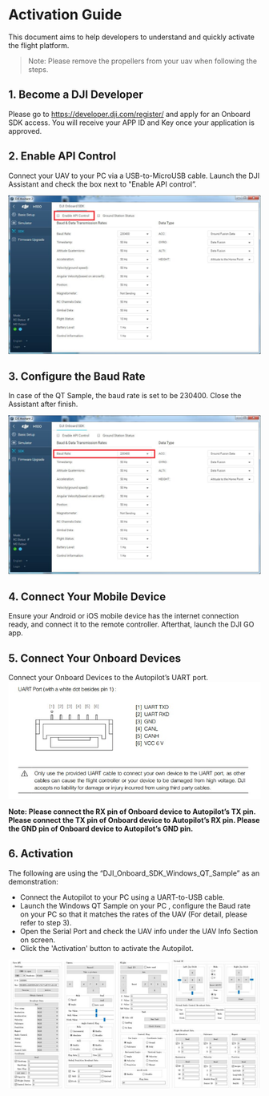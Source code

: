 # Activation Guide
This document aims to help developers to understand and quickly activate the flight platform.

>Note: Please remove the propellers from your uav when following the steps.

## 1.	Become a DJI Developer
Please go to https://developer.dji.com/register/ and apply for an Onboard SDK access. You will receive your APP ID and Key once your application is approved.

## 2.	Enable API Control
Connect your UAV to your PC via a USB-to-MicroUSB cable. Launch the DJI Assistant and check the box next to "Enable API control”.

![Enable API Control](Images/N1UI.png)

## 3.	Configure the Baud Rate
In case of the QT Sample, the baud rate is set to be 230400. Close the Assistant after finish.

![Configure the Baud](Images/baudrate.png)

## 4.	Connect Your Mobile Device
Ensure your Android or iOS mobile device has the internet connection ready, and connect it to the remote controller. Afterthat, launch the DJI GO app.

## 5.	Connect Your Onboard Devices
Connect your Onboard Devices to the Autopilot’s UART port.
![Connecter](Images/Connecter.jpg)

**Note: Please connect the RX pin of Onboard device to Autopilot’s TX pin. Please connect the TX pin of Onboard device to Autopilot’s RX pin. Please the GND pin of Onboard device to Autopilot’s GND pin.**

## 6.	Activation
The following are using the “DJI_Onboard_SDK_Windows_QT_Sample” as an demonstration:
* Connect the Autopilot to your PC using a UART-to-USB cable.
* Launch the Windows QT Sample on your PC , configure the Baud rate on your PC so that it matches the rates of the UAV (For detail, please refer to step 3).
* Open the Serial Port and check the UAV info under the UAV Info Section on screen.
* Click the 'Activation' button to activate the Autopilot.

![QT](Images/QtExample.png)
